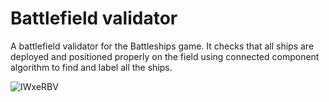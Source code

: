 # Battlefield validator
A battlefield validator for the Battleships game. It checks that all ships are deployed and positioned properly on the field using connected component algorithm to find and label all the ships.


![IWxeRBV](https://user-images.githubusercontent.com/78094918/106515771-d096e780-64de-11eb-8e03-dd40d2478c60.png)
